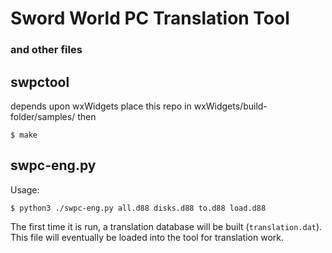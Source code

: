 # Sword World PC Translation Tool
### and other files

## swpctool
depends upon wxWidgets
place this repo in wxWidgets/build-folder/samples/ then

`$ make`

## swpc-eng.py 

Usage:

`$ python3 ./swpc-eng.py all.d88 disks.d88 to.d88 load.d88`

The first time it is run, a translation database will be built (`translation.dat`). 
This file will eventually be loaded into the tool for translation work. 


